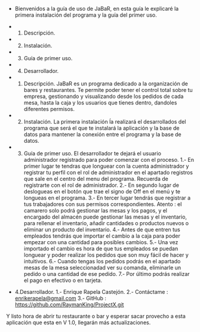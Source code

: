 * Bienvenidos a la guía de uso de JaBaR, en esta guía le explicaré la primera instalación del programa y la guía del primer uso.

* 1. Descripción.
* 2. Instalación.
* 3. Guía de primer uso.
* 4. Desarrollador.

* 1. Descripción.
JaBaR es un programa dedicado a la organización de bares y restaurantes. Te permite poder tener el control total sobre tu empresa, gestionando y visualizando desde los pedidos de cada mesa, hasta la caja y los usuarios que tienes dentro, dandoles diferentes permisos.

* 2. Instalación.
La primera instalación ĺa realizará el desarrollados del programa que será el que te instalará la aplicación y la base de datos para mantener la conexión entre el programa y la base de datos.

* 3. Guía de primer uso.
El desarrollador te dejará el usuario administrador registrado para poder comenzar con el proceso.
	1.- En primer lugar te tendras que longuear con la cuenta administrador y registrar tu perfil con el rol de administrador en el apartado registros que sale en el centro del menu del programa. Recuerda de registrarte con el rol de administrador.
	2.- En segundo lugar de deslogueas en el botón que trae el signo de Off en el menú y te longueas en el programa.
	3.- En tercer lugar tendrás que registrar a tus trabajadores con sus permisos correspondientes. Atento : el camarero solo podrá gestionar las mesas y los pagos, y el encargado del almacén puede gestionar las mesas y el inventario, para rellenar el inventario, añadir cantidades o productos nuevos o eliminar un producto del inventario.
	4.- Antes de que entren tus empleados tendrás que importar el cambio a la caja para poder empezar con una cantidad para posibles cambios.
	5.- Una vez importado el cambio es hora de que tus empleados se puedan longuear y poder realizar los pedidos que son muy fácil de hacer y intuitivos.
	6.- Cuando tengas los pedidos podrás en el apartado mesas de la mesa seleccionadad ver su comanda, eliminarle un pedido o una cantidad de ese pedido.
	7.- Por último podrás realizar el pago en efectivo o en tarjeta.

* 4.Desarrollador.
	1.- Enrique Rapela Castejón.
	2.- Contáctame : enrikerapela@gmail.com
	3.- GitHub : https://github.com/RaymanKing/ProjectX.git

Y listo hora de abrir tu restaurante o bar y esperar sacar provecho a esta aplicación que esta en V 1.0, llegarán más actualizaciones.

